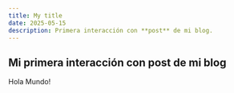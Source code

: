 ```yaml
---
title: My title
date: 2025-05-15
description: Primera interacción con **post** de mi blog.
---
```


## Mi primera interacción con **post** de mi blog
Hola Mundo!
